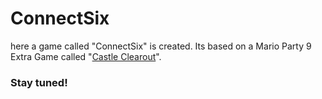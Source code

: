 # ConnectSix

here a game called "ConnectSix" is created. Its based on a Mario Party 9 Extra Game called "[Castle Clearout](https://www.youtube.com/watch?v=ROZZkGuvlwY)".

### Stay tuned!
